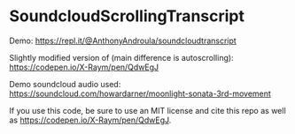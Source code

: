 # SoundcloudScrollingTranscript

Demo: https://repl.it/@AnthonyAndroula/soundcloudtranscript

Slightly modified version of (main difference is autoscrolling):
https://codepen.io/X-Raym/pen/QdwEgJ

Demo soundcloud audio used: https://soundcloud.com/howardarner/moonlight-sonata-3rd-movement

If you use this code, be sure to use an MIT license and cite this repo as well as https://codepen.io/X-Raym/pen/QdwEgJ.
